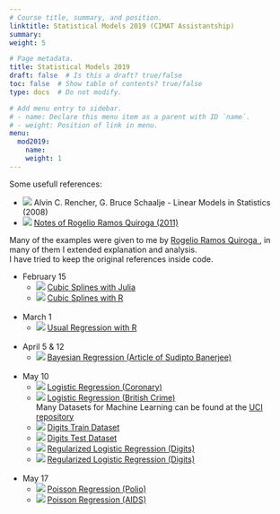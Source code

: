 ```yaml
---
# Course title, summary, and position.
linktitle: Statistical Models 2019 (CIMAT Assistantship)
summary:
weight: 5

# Page metadata.
title: Statistical Models 2019
draft: false  # Is this a draft? true/false
toc: false  # Show table of contents? true/false
type: docs  # Do not modify.

# Add menu entry to sidebar.
# - name: Declare this menu item as a parent with ID `name`.
# - weight: Position of link in menu.
menu:
  mod2019:
    name:
    weight: 1
---
```


Some usefull references:

<ul>
  <li>
    <span class="inline-svg"> <img src="book.svg"/>
      Alvin C. Rencher, G. Bruce Schaalje - Linear Models in Statistics (2008)
    </span>
  </li>

  <li>
    <span class="inline-svg"> <img src="book.svg"/>
      <a href="Notas_Rogelio(2011).pdf">
        Notes of Rogelio Ramos Quiroga (2011)
      </a>
    </span>
  </li>
</ul>

Many of the examples were given to me by
<a
  href="https://www.cimat.mx/es/Rogelio_Ramos_Quiroga"
  target="_blank">
   Rogelio Ramos Quiroga
</a>, in many of them I extended explanation and analysis. <br>
I have tried to keep the original references inside code.

<ul>
  <li>
    February 15
    <ul>
      <li>
	<span class="inline-svg"> <img src="julia-dots.svg"/>
          <a href="0_Splines_cubicos.jl">
            Cubic Splines with Julia
          </a>
	</span>
      </li>
      <li>
	<span class="inline-svg"> <img src="book.svg"/>
          <a href="SplinesCubicos.pdf">
            Cubic Splines with R
          </a>
	</span>
      </li>
    </ul>
  </li>
  <br>
  <li>
    March 1
    <ul>
      <li>
	<span class="inline-svg"> <img src="R_logo.svg"/>
          <a href="1_Regresion usual vs bayesiana_ prostectomy.R">
            Usual Regression with R
          </a>
	</span>
      </li>
    </ul>
  </li>
  <br>
  <li>
    April 5 & 12
    <ul>
      <li>
	<span class="inline-svg"> <img src="book.svg"/>
          <a href="BayesianLinearModelGoryDetails.pdf">
            Bayesian Regression (Article of Sudipto Banerjee)
          </a>
	</span>
      </li>
    </ul>
  </li>
  <br>
  <li>
    May 10
    <ul>
      <li>
	<span class="inline-svg"> <img src="R_logo.svg"/>
          <a href="4_Regresion logistica_coronaria.R">
            Logistic Regression (Coronary)
          </a>
	</span>
      </li>
      <li>
	<span class="inline-svg"> <img src="R_logo.svg"/>
          <a href="5_Regresion logistica_BritishCrimeSurvey.R">
            Logistic Regression (British Crime)
          </a>
	</span>
      </li>
      Many Datasets for Machine Learning can be found at the
      <a href=https://archive.ics.uci.edu/ml/index.php>
        UCI repository
      </a>
      <li>
	<span class="inline-svg"> <img src="database.svg"/>
          <a href="digitrain.txt">
            Digits Train Dataset
          </a>
	</span>
      </li>
      <li>
	<span class="inline-svg"> <img src="database.svg"/>
          <a href="digitest.txt">
            Digits Test Dataset
          </a>
	</span>
      </li>
      <li>
	<span class="inline-svg"> <img src="R_logo.svg"/>
          <a href="9_Regresion logistica regularizada_digits.R">
            Regularized Logistic Regression (Digits)
          </a>
	</span>
      </li>
      <li>
	<span class="inline-svg"> <img src="R_logo.svg"/>
          <a href="10_Regresion logistica regularizada_digits.R">
            Regularized Logistic Regression (Digits)
          </a>
	</span>
      </li>
    </ul>
  </li>
  <br>
  <li>
    May 17
    <ul>
      <li>
	<span class="inline-svg"> <img src="R_logo.svg"/>
          <a href="8_Regresion Poisson_polio.R">
            Poisson Regression (Polio)
          </a>
	</span>
      </li>
      <li>
	<span class="inline-svg"> <img src="R_logo.svg"/>
          <a href="6_Regresion Poisson_AIDS_Belgium.R">
            Poisson Regression (AIDS)
          </a>
	</span>
      </li>
    </ul>
  </li>
</ul>

